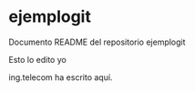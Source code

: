 # ejemplogit

Documento README del repositorio ejemplogit

Esto lo edito yo

ing.telecom ha escrito aquí.
